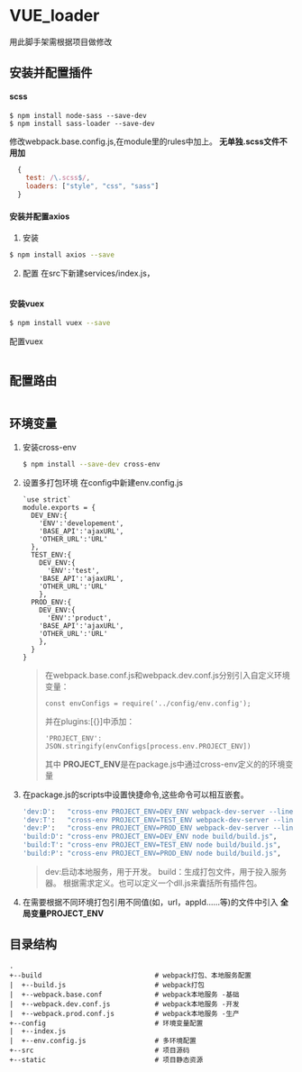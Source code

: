 # VUE_loader

用此脚手架需根据项目做修改

## 安装并配置插件

#### scss

```shell 
$ npm install node-sass --save-dev
$ npm install sass-loader --save-dev
````

修改webpack.base.config.js,在module里的rules中加上。 **无单独.scss文件不用加**
```js
  {
    test: /\.scss$/,
    loaders: ["style", "css", "sass"]
  }
```

#### 安装并配置axios
1. 安装
  ```bash
  $ npm install axios --save
  ```
2. 配置
    在src下新建services/index.js，
  ```
  ```
#### 安装vuex
  ```bash
  $ npm install vuex --save
  ```
  配置vuex
  ```
  ```

## 配置路由
  ```bash
  ```

## 环境变量

1. 安装cross-env
    ```bash
    $ npm install --save-dev cross-env
    ```
2. 设置多打包环境
    在config中新建env.config.js
    ```
    `use strict`
    module.exports = {
      DEV_ENV:{
        'ENV':'developement',
        'BASE_API':'ajaxURL',
        'OTHER_URL':'URL'
      },
      TEST_ENV:{
        DEV_ENV:{
          'ENV':'test',
        'BASE_API':'ajaxURL',
        'OTHER_URL':'URL'
        },
      PROD_ENV:{
        DEV_ENV:{
          'ENV':'product',
        'BASE_API':'ajaxURL',
        'OTHER_URL':'URL'
        },
      }
    }
    ```
    
    > 在webpack.base.conf.js和webpack.dev.conf.js分别引入自定义环境变量：
    > ```
    > const envConfigs = require('../config/env.config');
    > ```
    > 并在plugins:[{}]中添加：
    > ```
    > 'PROJECT_ENV': JSON.stringify(envConfigs[process.env.PROJECT_ENV])
    > ```
    > 其中 **PROJECT_ENV**是在package.js中通过cross-env定义的的环境变量

3. 在package.js的scripts中设置快捷命令,这些命令可以相互嵌套。
    ```bash
    'dev:D':   "cross-env PROJECT_ENV=DEV_ENV webpack-dev-server --line --progress --config build/webpack.dev.conf.js",
    'dev:T':   "cross-env PROJECT_ENV=TEST_ENV webpack-dev-server --line --progress --config build/webpack.dev.conf.js",
    'dev:P':   "cross-env PROJECT_ENV=PROD_ENV webpack-dev-server --line --progress --config build/webpack.dev.conf.js",
    'build:D': "cross-env PROJECT_ENV=DEV_ENV node build/build.js",
    'build:T': "cross-env PROJECT_ENV=TEST_ENV node build/build.js",
    'build:P': "cross-env PROJECT_ENV=PROD_ENV node build/build.js",
    ```
    > dev:启动本地服务，用于开发。
    > build：生成打包文件，用于投入服务器。
    > 根据需求定义。也可以定义一个dll.js来囊括所有插件包。


4. 在需要根据不同环境打包引用不同值(如，url，appId......等)的文件中引入 **全局变量PROJECT_ENV**


## 目录结构

```
.
+--build                            # webpack打包、本地服务配置
|  +--build.js                      # webpack打包
|  +--webpack.base.conf             # webpack本地服务 -基础
|  +--webpack.dev.conf.js           # webpack本地服务 -开发
|  +--webpack.prod.conf.js          # webpack本地服务 -生产
+--config                           # 环境变量配置
|  +--index.js
|  +--env.config.js                 # 多环境配置
+--src                              # 项目源码
+--static                           # 项目静态资源
```

